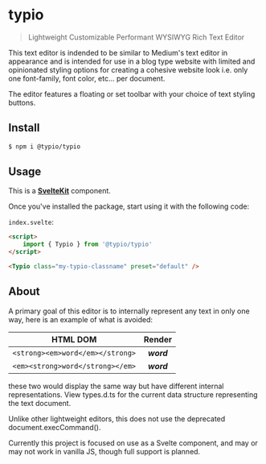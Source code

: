 # typio

> Lightweight Customizable Performant WYSIWYG Rich Text Editor

This text editor is indended to be similar to Medium's text editor in appearance and is intended for
use in a blog type website with limited and opinionated styling options for creating a cohesive
website look i.e. only one font-family, font color, etc... per document.

The editor features a floating or set toolbar with your choice of text styling buttons.

## Install

```bash
$ npm i @typio/typio
```

## Usage

This is a **[SvelteKit](https://github.com/sveltejs/kit)** component.

<!-- , but also works great in **vanilla JS**. -->

Once you've installed the package, start using it with the following code:

<!-- ### Svelte -->

`index.svelte`:

```html
<script>
    import { Typio } from '@typio/typio'
</script>

<Typio class="my-typio-classname" preset="default" />
```

<!--
### JS

`index.js`:

```js
import typio from '@typio/typio'

const typio = new typio({
    // initialize editor on some HTMLElement
    target: document.getElementById('typio-wrapper')
})
```

## CDN Usage

Or if you want to use the package without npm, you can use the following code:

`index.html`:

```html
<script src="https://cdn.jsdelivr.net/npm/@typio/typio/@0.1.0"></script>

<script>
    const typio = new typio({
        // initialize editor on some HTMLElement
        target: document.getElementById('typio-wrapper')
    })
</script>

<div id="typio-wrapper" />
``` -->

## About

A primary goal of this editor is to internally represent any text in only one way, here is an
example of what is avoided: 

|HTML DOM |Render |
|:----------------------------------:|:----------------------------:|
|`<strong><em>word</em></strong>`|<strong><em>word</em></strong>|
|`<em><strong>word</strong></em>`|<em><strong>word</strong></em>|

these two would display the same way but have different internal representations. View types.d.ts
for the current data structure representing the text document.

Unlike other lightweight editors, this does not use the deprecated document.execCommand().

Currently this project is focused on use as a Svelte component, and may or may not work in vanilla
JS, though full support is planned.
